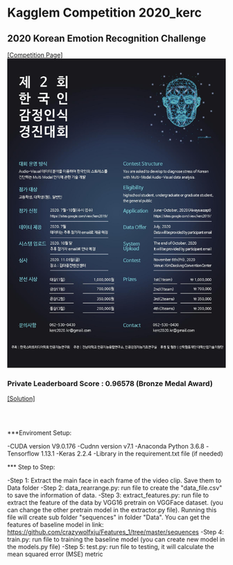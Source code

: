 # Kagglem Competition 2020_kerc
## 2020 Korean Emotion Recognition Challenge
[\[Competition Page\]](https://www.kaggle.com/c/2020kerc/overview)
![poster](./img/kerc_poster.jpg)
<br>

### Private Leaderboard Score : 0.96578 (Bronze Medal Award)
[\[Solution\]](./kerc2020_solution_HouKM_동상.pdf)

<br><br>

***Enviroment Setup:

-CUDA version  V9.0.176
-Cudnn version v7.1
-Anaconda Python 3.6.8
-Tensorflow 1.13.1
-Keras 2.2.4
-Library in the requirement.txt file (if needed)

*** Step to Step:

-Step 1: Extract the main face in each frame of the video clip. Save them to Data folder
-Step 2: data_rearrange.py: run file to create the "data_file.csv" to save the information of data.
-Step 3: extract_features.py: run file to extract the feature of the data by VGG16 pretrain on VGGFace dataset. (you can change the other pretrain model in the extractor.py file). Running this file will create sub folder "sequences" in folder "Data". You can get the features of baseline model in link: https://github.com/crazywolfxju/Features_1/tree/master/sequences
-Step 4: train.py: run file to training the baseline model (you can create new model in the models.py file)
-Step 5: test.py: run file to testing, it will calculate the mean squared error (MSE) metric
